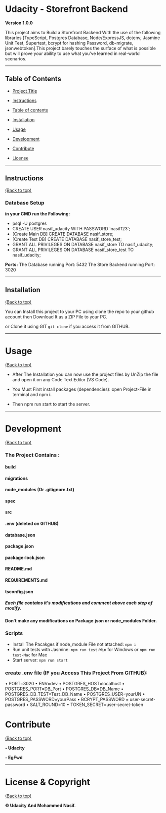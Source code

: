 # Udacity - Storefront Backend

**Version 1.0.0**

This project aims to Build a Storefront Backend With the use of the following libraries [TypeScript, Postgres Database, Node/ExpressJS, dotenv, Jasmine Unit Test, Supertest, bcrypt for hashing Password, db-migrate, jsonwebtoken].This project barely touches the surface of what is possible but will prove your ability to use what you’ve learned in real-world scenarios.

---

## Table of Contents

- [Project Title](#Udacity-|-Storefront-Backend)

- [Instructions](#instructions)

- [Table of contents](#table-of-contents)

- [Installation](#installation)

- [Usage](#usage)

- [Development](#development)

- [Contribute](#contribute)

- [License](#License-&-Copyright)

---

## Instructions

[(Back to top)](#table-of-contents)

### Database Setup

**in your CMD run the Following:**

- psql -U postgres
- CREATE USER nasif_udacity WITH PASSWORD 'nasif123';
- [Create Main DB] CREATE DATABASE nasif_store;
- [Create Test DB] CREATE DATABASE nasif_store_test;
- GRANT ALL PRIVILEGES ON DATABASE nasif_store TO nasif_udacity;
- GRANT ALL PRIVILEGES ON DATABASE nasif_store_test TO nasif_udacity;

**Ports:**
The Database running Port: 5432
The Store Backend running Port: 3020

---

## Installation

[(Back to top)](#table-of-contents)

You can Install this project to your PC using clone the repo to your github account then Download It as a ZIP File to your PC.

or Clone it using GIT `git clone` if you access it from GITHUB.

---

# Usage

[(Back to top)](#table-of-contents)

- After The Installation you can now use the project files by UnZip the file and open it on any Code Text Editor (VS Code).

- You Must First install packages (dependencies): open Project-File in terminal and npm i.

- Then npm run start to start the server.

---

# Development

[(Back to top)](#table-of-contents)

### The Project Contains :

#### build

#### migrations

#### node_modules (Or .gitignore.txt)

#### spec

#### src

#### .env (deleted on GITHUB)

#### database.json

#### package.json

#### package-lock.json

#### README.md

#### REQUIREMENTS.md

#### tsconfig.json

##### Each file contains it's modifications and comment above each step of modify.

#### Don't make any modifications on Package.json or node_modules Folder.

### Scripts

- Install The Pacakges if node_module File not attached: `npm i`
- Run unit tests with Jasmine: `npm run test-Win` for Windows or `npm run test-Mac` for Mac
- Start server: `npm run start`

### create .env file (IF you Access This Project From GITHUB):

• PORT=3020
• ENV=dev
• POSTGRES_HOST=localhost
• POSTGRES_PORT=DB_Port
• POSTGRES_DB=DB_Name
• POSTGRES_DB_TEST=Test_DB_Name
• POSTGRES_USER=yourUN
• POSTGRES_PASSWORD=yourPass
• BCRYPT_PASSWORD = user-secret-password
• SALT_ROUND=10
• TOKEN_SECRET=user-secret-token

# Contribute

[(Back to top)](#table-of-contents)

**- Udacity**

**- EgFwd**

---

# License & Copyright

[(Back to top)](#table-of-contents)

**© Udacity And Mohammed Nasif.**
